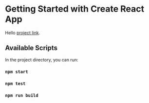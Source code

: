 # Getting Started with Create React App

Hello [project link](https://second-exercise.netlify.app).

## Available Scripts

In the project directory, you can run:

### `npm start`



### `npm test`



### `npm run build`
